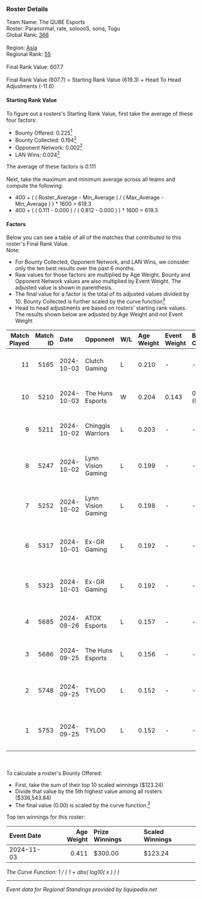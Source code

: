 ### Roster Details<br />
Team Name: The QUBE Esports<br />
Roster: Paranormal, rate, soloooS, sonq, Tugu<br />
Global Rank: [366](../../standings_global_2025_03_01.md)<br />
<br />
Region: [Asia]( ../../standings_asia_2025_03_01.md)<br />
Regional Rank: [55]( ../../standings_asia_2025_03_01.md)<br />
<br />
Final Rank Value:  607.7<br />
<br />
Final Rank Value (607.7) = Starting Rank Value (619.3) + Head To Head Adjustments (-11.6)<br />

#### Starting Rank Value<br />
To figure out a rosters's Starting Rank Value, first take the average of these four factors:<br />
- Bounty Offered: 0.225[<sup>1</sup>](#table2)
- Bounty Collected: 0.194[<sup>2</sup>](#table1)
- Opponent Network: 0.002[<sup>2</sup>](#table1)
- LAN Wins: 0.024[<sup>2</sup>](#table1)

The average of these factors is 0.111<br />
<br />
Next, take the maximum and minimum average across all teams and compute the following:<br />
- 400 + ( ( Roster_Average - Min_Average ) / ( Max_Average - Min_Average ) ) * 1600 = 619.3
- 400 + ( ( 0.111 - 0.000 ) / ( 0.812 - 0.000 ) ) * 1600 = 619.3


#### Factors<br />
Below you can see a table of all of the matches that contributed to this roster's Final Rank Value.<br />
Note:<br />

- For Bounty Collected, Opponent Network, and LAN Wins, we consider only the ten best results over the past 6 months.
- Raw values for those factors are multiplied by Age Weight. Bounty and Opponent Network values are also multiplied by Event Weight. The adjusted value is shown in parenthesis.
- The final value for a factor is the total of its adjusted values divided by 10. Bounty Collected is further scaled by the curve function[<sup>3</sup>](#curveFunction)
- Head to head adjustments are based on rosters' starting rank values. The results shown below are adjusted by Age Weight and not Event Weight
<span id="table1"></span><br />


| Match Played | Match ID | Date       | Opponent           | W/L | Age Weight | Event Weight | Bounty Collected | Opponent Network | LAN Wins  | H2H Adj. | Roster                                   |
| -: | -: | :- | :- | :- | :- | :- | :- | :- | :- | -: | :- |
|           11 |     5165 | 2024-10-03 | Clutch Gaming      | L   | 0.210      | -            | -                | -                | -         |    -3.93 | Paranormal, rate, soloooS, sonq, Tugu    |
|           10 |     5210 | 2024-10-03 | The Huns Esports   | W   | 0.204      | 0.143        | 0.025 (0.001)    | 0.612 (0.018)    | 1 (0.204) |     5.52 | Paranormal, rate, soloooS, sonq, Tugu    |
|            9 |     5211 | 2024-10-02 | Chinggis Warriors  | L   | 0.203      | -            | -                | -                | -         |    -1.34 | Paranormal, rate, soloooS, sonq, Tugu    |
|            8 |     5247 | 2024-10-02 | Lynn Vision Gaming | L   | 0.199      | -            | -                | -                | -         |    -1.43 | aNSeLMO, Paranormal, rate, soloooS, Tugu |
|            7 |     5252 | 2024-10-02 | Lynn Vision Gaming | L   | 0.198      | -            | -                | -                | -         |    -1.45 | aNSeLMO, Paranormal, rate, soloooS, Tugu |
|            6 |     5317 | 2024-10-01 | Ex-GR Gaming       | L   | 0.192      | -            | -                | -                | -         |    -2.32 | aNSeLMO, Paranormal, rate, soloooS, Tugu |
|            5 |     5323 | 2024-10-01 | Ex-GR Gaming       | L   | 0.192      | -            | -                | -                | -         |    -2.35 | aNSeLMO, Paranormal, rate, soloooS, Tugu |
|            4 |     5685 | 2024-09-26 | ATOX Esports       | L   | 0.157      | -            | -                | -                | -         |    -0.32 | Paranormal, rate, soloooS, sonq, Tugu    |
|            3 |     5686 | 2024-09-25 | The Huns Esports   | L   | 0.156      | -            | -                | -                | -         |    -0.68 | Paranormal, rate, soloooS, sonq, Tugu    |
|            2 |     5748 | 2024-09-25 | TYLOO              | L   | 0.152      | -            | -                | -                | -         |    -1.64 | aNSeLMO, Paranormal, rate, soloooS, Tugu |
|            1 |     5753 | 2024-09-25 | TYLOO              | L   | 0.152      | -            | -                | -                | -         |    -1.65 | aNSeLMO, Paranormal, rate, soloooS, Tugu |

<br />
<span id="table2"></span><br />
To calculate a roster's Bounty Offered:<br />

- First, take the sum of their top 10 scaled winnings ($123.24)
- Divide that value by the 5th highest value among all rosters ($336,543.84)
- The final value (0.00) is scaled by the curve function.[<sup>3</sup>](#curveFunction)

Top ten winnings for this roster:<br />

| Event Date | Age Weight | Prize Winnings | Scaled Winnings |
| :- | -: | :- | :- |
| 2024-11-03 |      0.411 | $300.00        | $123.24         |


<span id="curveFunction"></span>_The Curve Function: 1 / ( 1 + abs( log10( x ) ) )_<br />

---
_Event data for Regional Standings provided by liquipedia.net_<br />
